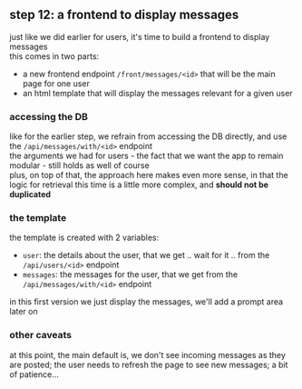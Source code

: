 ## step 12: a frontend to display messages

just like we did earlier for users, it's time to build a frontend to display messages  
this comes in two parts:
- a new frontend endpoint `/front/messages/<id>` that will be the main page for one user
- an html template that will display the messages relevant for a given user

### accessing the DB

like for the earlier step, we refrain from accessing the DB directly, and use
the `/api/messages/with/<id>` endpoint  
the arguments we had for users - the fact that we want the app to remain modular - still holds as well of course  
plus, on top of that, the approach here makes even more sense, in that the logic for
retrieval this time is a little more complex, and **should not be duplicated**

### the template

the template is created with 2 variables:

- `user`: the details about the user, that we get .. wait for it .. from the
  `/api/users/<id>` endpoint
- `messages`: the messages for the user, that we get from the
  `/api/messages/with/<id>` endpoint

in this first version we just display the messages, we'll add a prompt area later on

### other caveats

at this point, the main default is, we don't see incoming messages as they are
posted; the user needs to refresh the page to see new messages; a bit of
patience...

